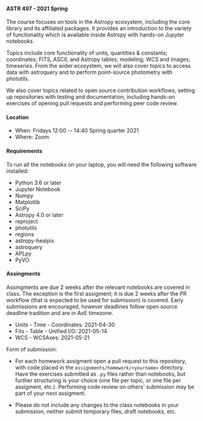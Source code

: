 #### ASTR 497  - 2021 Spring

The course focuses on tools in the Astropy ecosystem, including the core library and its
affiliated packages. It provides an introduction to the variety of functionality which is
available inside Astropy with hands-on Jupyter notebooks.

Topics include core functionality of units, quantities & constants; coordinates; FITS, ASCII,
and Astropy tables; modeling; WCS and images; timeseries. From the wider ecosystem, we will also
cover topics to access data with astroquery and to perform point-source photometry with photutils.

We also cover topics related to open source contribution workflows, setting up
repositories with testing and documentation, including hands-on exercises of opening pull
requests and performing peer code review.



#### Location
 * When: Fridays 12:00 -- 14:40 Spring quarter 2021
 * Where: Zoom




#### Requirements

To run all the notebooks on your laptop, you will need the following software
installed:

* Python 3.6 or later
* Jupyter Notebook
* Numpy
* Matplotlib
* SciPy
* Astropy 4.0 or later
* reproject
* photutils
* regions
* astropy-healpix
* astroquery
* APLpy
* PyVO


#### Assingments

Assingments are due 2 weeks after the relevant notebooks are covered in class. The exception is the first
assigment; it is due 2 weeks after the PR workflow (that is expected to be used for submission) is covered.
Early submissions are encouraged, however deadlines follow open source deadline tradition and are in AoE timezone.

* Units - Time - Coordinates: 2021-04-30
* Fits - Table - Unified I/O: 2021-05-14
* WCS - WCSAxes: 2021-05-21

Form of submission:

* For each homework assigment open a pull request to this repository, with code placed in the
``assignments/homework/<yourname>`` directory.
Have the exercises submitted as ``.py`` files rather than notebooks, but further structuring is your
choice (one file per topic, or one file per assigment, etc.). Performing code review on others' submission
may be part of your next assigment.

* Please do not include any changes to the class notebooks in your submission, neither submit temporary files,
draft notebooks, etc.